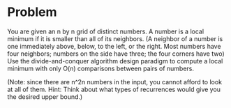 # Problem

You are given an n by n grid of distinct numbers. A number is a local minimum if it is smaller than all of its neighbors.
(A neighbor of a number is one immediately above, below, to the left, or the right.
Most numbers have four neighbors; numbers on the side have three; the four corners have two)
Use the divide-and-conquer algorithm design paradigm to compute a local minimum with only O(n) comparisons between pairs of numbers.

(Note: since there are n^2n numbers in the input, you cannot afford to look at all of them. Hint: Think about what types of recurrences would give you the desired upper bound.)
